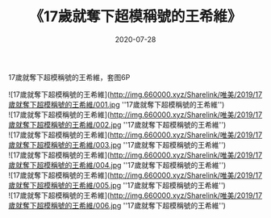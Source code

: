 ﻿---
layout: post
title:  《17歲就奪下超模稱號的王希維》
date:   2020-07-28
img: http://img.660000.xyz/Sharelink/唯美/2019/17歲就奪下超模稱號的王希維/000.jpg
categories: [美女, 清纯, 唯美]
---

17歲就奪下超模稱號的王希維，套图6P


![17歲就奪下超模稱號的王希維](http://img.660000.xyz/Sharelink/唯美/2019/17歲就奪下超模稱號的王希維/001.jpg ''17歲就奪下超模稱號的王希維'') <br>
![17歲就奪下超模稱號的王希維](http://img.660000.xyz/Sharelink/唯美/2019/17歲就奪下超模稱號的王希維/002.jpg ''17歲就奪下超模稱號的王希維'') <br>
![17歲就奪下超模稱號的王希維](http://img.660000.xyz/Sharelink/唯美/2019/17歲就奪下超模稱號的王希維/003.jpg ''17歲就奪下超模稱號的王希維'') <br>
![17歲就奪下超模稱號的王希維](http://img.660000.xyz/Sharelink/唯美/2019/17歲就奪下超模稱號的王希維/004.jpg ''17歲就奪下超模稱號的王希維'') <br>
![17歲就奪下超模稱號的王希維](http://img.660000.xyz/Sharelink/唯美/2019/17歲就奪下超模稱號的王希維/005.jpg ''17歲就奪下超模稱號的王希維'') <br>
![17歲就奪下超模稱號的王希維](http://img.660000.xyz/Sharelink/唯美/2019/17歲就奪下超模稱號的王希維/006.jpg ''17歲就奪下超模稱號的王希維'') <br>
